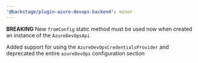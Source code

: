 ```yaml
---
'@backstage/plugin-azure-devops-backend': minor
---
```


**BREAKING** New `fromConfig` static method must be used now when created an instance of the `AzureDevOpsApi`

Added support for using the `AzureDevOpsCredentialsProvider` and deprecated the entire `azureDevOps` configuration section
